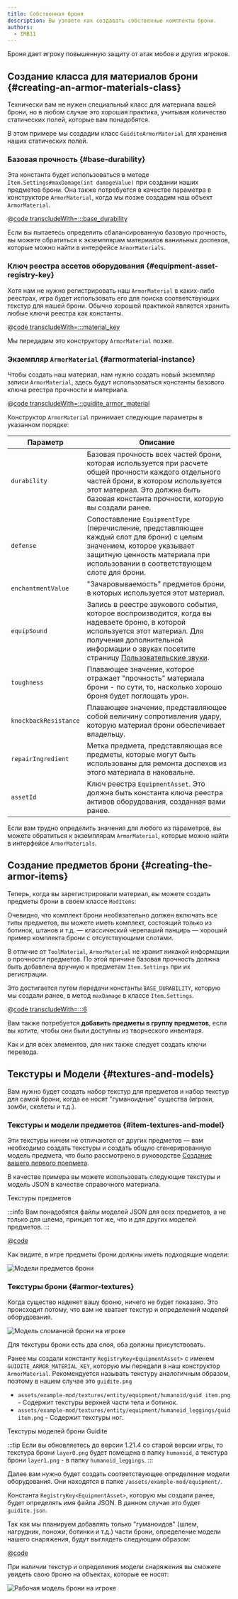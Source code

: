 ```yaml
---
title: Собственная броня
description: Вы узнаете как создавать собственные комплекты брони.
authors:
  - IMB11
---
```


Броня дает игроку повышенную защиту от атак мобов и других игроков.

## Создание класса для материалов брони {#creating-an-armor-materials-class}

Технически вам не нужен специальный класс для материала вашей брони, но в любом случае это хорошая практика, учитывая количество статических полей, которые вам понадобятся.

В этом примере мы создадим класс `GuiditeArmorMaterial` для хранения наших статических полей.

### Базовая прочность {#base-durability}

Эта константа будет использоваться в методе `Item.Settings#maxDamage(int damageValue)` при создании наших предметов брони. Она также потребуется в качестве параметра в конструкторе `ArmorMaterial`, когда мы позже создадим наш объект `ArmorMaterial`.

@[code transcludeWith=:::base_durability](@/reference/latest/src/main/java/com/example/docs/item/armor/GuiditeArmorMaterial.java)

Если вы пытаетесь определить сбалансированную базовую прочность, вы можете обратиться к экземплярам материалов ванильных доспехов, которые можно найти в интерфейсе `ArmorMaterials`.

### Ключ реестра ассетов оборудования {#equipment-asset-registry-key}

Хотя нам не нужно регистрировать наш `ArmorMaterial` в каких-либо реестрах, игра будет использовать его для поиска соответствующих текстур для нашей брони. Обычно хорошей практикой является хранить любые ключи реестра как константы.

@[code transcludeWith=:::material_key](@/reference/latest/src/main/java/com/example/docs/item/armor/GuiditeArmorMaterial.java)

Мы передадим это конструктору `ArmorMaterial` позже.

### Экземпляр `ArmorMaterial` {#armormaterial-instance}

Чтобы создать наш материал, нам нужно создать новый экземпляр записи `ArmorMaterial`, здесь будут использоваться константы базового ключа реестра прочности и материала.

@[code transcludeWith=:::guidite_armor_material](@/reference/latest/src/main/java/com/example/docs/item/armor/GuiditeArmorMaterial.java)

Конструктор `ArmorMaterial` принимает следующие параметры в указанном порядке:

| Параметр              | Описание                                                                                                                                                                                                                                                                    |
| --------------------- | --------------------------------------------------------------------------------------------------------------------------------------------------------------------------------------------------------------------------------------------------------------------------- |
| `durability`          | Базовая прочность всех частей брони, которая используется при расчете общей прочности каждого отдельного частей брони, в котором используется этот материал. Это должна быть базовая константа прочности, которую вы создали ранее.         |
| `defense`             | Сопоставление `EquipmentType` (перечисление, представляющее каждый слот для брони) с целым значением, которое указывает защитную ценность материала при использовании в соответствующем слоте для брони.                                 |
| `enchantmentValue`    | "Зачаровываемость" предметов брони, в которых используется этот материал.                                                                                                                                                                                   |
| `equipSound`          | Запись в реестре звукового события, которое воспроизводится, когда вы надеваете броню, в которой используется этот материал. Для получения дополнительной информации о звуках посетите страницу [Пользовательские звуки](../sounds/custom). |
| `toughness`           | Плавающее значение, которое отражает "прочность" материала брони - по сути, то, насколько хорошо броня будет поглощать урон.                                                                                                                                |
| `knockbackResistance` | Плавающее значение, представляющее собой величину сопротивления удару, которую материал брони обеспечивает владельцу.                                                                                                                                       |
| `repairIngredient`    | Метка предмета, представляющая все предметы, которые могут быть использованы для ремонта доспехов из этого материала в наковальне.                                                                                                                          |
| `assetId`             | Ключ реестра `EquipmentAsset`. Это должна быть константа ключа реестра активов оборудования, созданная вами ранее.                                                                                                                          |

Если вам трудно определить значения для любого из параметров, вы можете обратиться к экземплярам `ArmorMaterial`, которые можно найти в интерфейсе `ArmorMaterials`.

## Создание предметов брони {#creating-the-armor-items}

Теперь, когда вы зарегистрировали материал, вы можете создать предметы брони в своем классе `ModItems`:

Очевидно, что комплект брони необязательно должен включать все типы предметов, вы можете иметь комплект, состоящий только из ботинок, штанов и т.д. — классический черепаший панцирь — хороший пример комплекта брони с отсутствующими слотами.

В отличие от `ToolMaterial`, `ArmorMaterial` не хранит никакой информации о прочности предметов. По этой причине базовая прочность должна быть добавлена вручную к предметам `Item.Settings` при их регистрации.

Это достигается путем передачи константы `BASE_DURABILITY`, которую мы создали ранее, в метод `maxDamage` в классе `Item.Settings`.

@[code transcludeWith=:::6](@/reference/latest/src/main/java/com/example/docs/item/ModItems.java)

Вам также потребуется **добавить предметы в группу предметов**, если вы хотите, чтобы они были доступны из творческого инвентаря.

Как и для всех элементов, для них также следует создать ключи перевода.

## Текстуры и Модели {#textures-and-models}

Вам нужно будет создать набор текстур для предметов и набор текстур для самой брони, когда ее носят "гуманоидные" существа (игроки, зомби, скелеты и т.д.).

### Текстуры и модели предметов {#item-textures-and-model}

Эти текстуры ничем не отличаются от других предметов — вам необходимо создать текстуры и создать общую сгенерированную модель предмета, что было рассмотрено в руководстве [Создание вашего первого предмета](./first-item#adding-a-texture-and-model).

В качестве примера вы можете использовать следующие текстуры и модель JSON в качестве справочного материала.

<DownloadEntry visualURL="/assets/develop/items/armor_0.png" downloadURL="/assets/develop/items/example_armor_item_textures.zip">Текстуры предметов</DownloadEntry>

:::info
Вам понадобятся файлы моделей JSON для всех предметов, а не только для шлема, принцип тот же, что и для других моделей предметов.
:::

@[code](@/reference/latest/src/main/generated/assets/example-mod/models/item/guidite_helmet.json)

Как видите, в игре предметы брони должны иметь подходящие модели:

![Модели предметов брони](/assets/develop/items/armor_1.png)

### Текстуры брони {#armor-textures}

Когда существо наденет вашу броню, ничего не будет показано. Это происходит потому, что вам не хватает текстур и определений моделей оборудования.

![Модель сломанной брони на игроке](/assets/develop/items/armor_2.png)

Для текстуры брони есть два слоя, оба должны присутствовать.

Ранее мы создали константу `RegistryKey<EquipmentAsset>` с именем `GUIDITE_ARMOR_MATERIAL_KEY`, которую мы передали в наш конструктор `ArmorMaterial`. Рекомендуется называть текстуру аналогичным образом, поэтому в нашем случае это `guidite.png`

- `assets/example-mod/textures/entity/equipment/humanoid/guid item.png` - Содержит текстуры верхней части тела и ботинок.
- `assets/example-mod/textures/entity/equipment/humanoid_leggings/guid item.png` - Содержит текстуры ног.

<DownloadEntry downloadURL="/assets/develop/items/example_armor_layer_textures.zip">Текстуры моделей брони Guidite</DownloadEntry>

:::tip
Если вы обновляетесь до версии 1.21.4 со старой версии игры, то текстура брони `layer0.png` будет помещена в папку `humanoid`, а текстура брони `layer1.png` - в папку `humanoid_leggings`.
:::

Далее вам нужно будет создать соответствующее определение модели оборудования. Они находятся в папке `/assets/example-mod/equipment/`.

Константа `RegistryKey<EquipmentAsset>`, которую мы создали ранее, будет определять имя файла JSON. В данном случае это будет `guidite.json`.

Так как мы планируем добавлять только "гуманоидов" (шлем, нагрудник, поножи, ботинки и т.д.) части брони, определение модели нашего снаряжения, будут выглядеть следующим образом:

@[code](@/reference/latest/src/main/resources/assets/example-mod/equipment/guidite.json)

При наличии текстур и определения модели снаряжения вы сможете увидеть свою броню на объектах, которые ее носят:

![Рабочая модель брони на игроке](/assets/develop/items/armor_3.png)

<!-- TODO: A guide on creating equipment for dyeable armor could prove useful. -->
